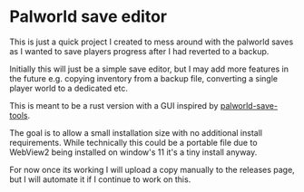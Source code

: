 # Palworld save editor

This is just a quick project I created to mess around with the palworld saves as I wanted to save players progress after I had reverted to a backup.

Initially this will just be a simple save editor, but I may add more features in the future e.g. copying inventory from a backup file, converting a single player world to a dedicated etc.

This is meant to be a rust version with a GUI inspired by [palworld-save-tools](https://github.com/cheahjs/palworld-save-tools).

The goal is to allow a small installation size with no additional install requirements.
While technically this could be a portable file due to WebView2 being installed on window's 11 it's a tiny install anyway.

For now once its working I will upload a copy manually to the releases page, but I will automate it if I continue to work on this.
